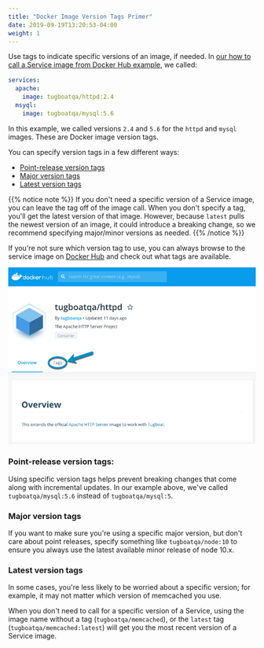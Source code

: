 ```yaml
---
title: "Docker Image Version Tags Primer"
date: 2019-09-19T13:20:53-04:00
weight: 1
---
```


Use tags to indicate specific versions of an image, if needed. In
[our how to call a Service image from Docker Hub example](../how-to-set-up-services/index.md#how-to-call-a-service-image-from-docker-hub),
we called:

```yaml
services:
  apache:
    image: tugboatqa/httpd:2.4
  msyql:
    image: tugboatqa/mysql:5.6
```

In this example, we called versions `2.4` and `5.6` for the `httpd` and `mysql`
images. These are Docker image version tags.

You can specify version tags in a few different ways:

- [Point-release version tags](#point-release-version-tags)
- [Major version tags](#major-version-tags)
- [Latest version tags](#latest-version-tags)

{{% notice note %}} If you don't need a specific version of a Service image, you
can leave the tag off of the image call. When you don't specify a tag, you'll
get the latest version of that image. However, because `latest` pulls the newest
version of an image, it could introduce a breaking change, so we recommend
specifying major/minor versions as needed. {{% /notice %}}

If you're not sure which version tag to use, you can always browse to the
service image on [Docker Hub](https://hub.docker.com/) and check out what tags
are available.

![Browse image tags on Docker Hub](../../../_images/browse-tags-on-docker-hub.png)

### Point-release version tags:

Using specific version tags helps prevent breaking changes that come along with
incremental updates. In our example above, we've called `tugboatqa/mysql:5.6`
instead of `tugboatqa/mysql:5`.

### Major version tags

If you want to make sure you're using a specific major version, but don't care
about point releases, specify something like `tugboatqa/node:10` to ensure you
always use the latest available minor release of node 10.x.

### Latest version tags

In some cases, you're less likely to be worried about a specific version; for
example, it may not matter which version of memcached you use.

When you don't need to call for a specific version of a Service, using the image
name without a tag (`tugboatqa/memcached`), or the `latest` tag
(`tugboatqa/memcached:latest`) will get you the most recent version of a Service
image.
